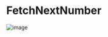 # FetchNextNumber

![image](https://github.com/Suraj138/FetchNextNumber/assets/65284364/5ac193b0-df58-4383-b211-131564d666ea)
